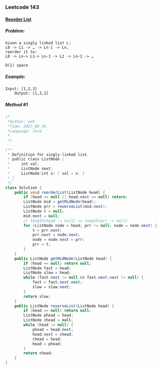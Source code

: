 

### Leetcode 143
#### [Reorder List](https://leetcode.com/problems/reorder-list)

  

##### ***Problem:***

    Given a singly linked list L: 
    L0 -> L1 -> … -> Ln-1 -> Ln,
    reorder it to: 
    L0 -> Ln-> L1-> Ln-1 -> L2 -> Ln-2 -> …
    
    O(1) space

    
##### ***Example:***

    Input: [1,2,3]
        Output: [1,3,2]

##### *Method #1*
``` java
/*
 *Author: yeh
 *Time: 2017_08_26
 *Language: Java
 *
 */

/**
 * Definition for singly-linked list.
 * public class ListNode {
 *     int val;
 *     ListNode next;
 *     ListNode(int x) { val = x; }
 * }
 */
class Solution {
    public void reorderList(ListNode head) {
        if (head == null || head.next == null) return;
        ListNode mid = getMidNode(head);
        ListNode prr = reverseList(mid.next);
        ListNode t = null;
        mid.next = null;
        // length(head -> null) >= length(prr -> null)
        for (ListNode node = head; prr != null; node = node.next) {
            t = prr.next;
            prr.next = node.next;
            node = node.next = prr;
            prr = t;
        }
    }
    public ListNode getMidNode(ListNode head) {
        if (head == null) return null;
        ListNode fast = head;
        ListNode slow = head;
        while (fast.next != null && fast.next.next != null) {
            fast = fast.next.next;
            slow = slow.next;
        }
        return slow;
    }
    public ListNode reverseList(ListNode head) {
        if (head == null) return null;
        ListNode phead = head;
        ListNode chead = null;
        while (head != null) {
            phead = head.next;
            head.next = chead;
            chead = head;
            head = phead;
        }
        return chead;
    }
}


```


